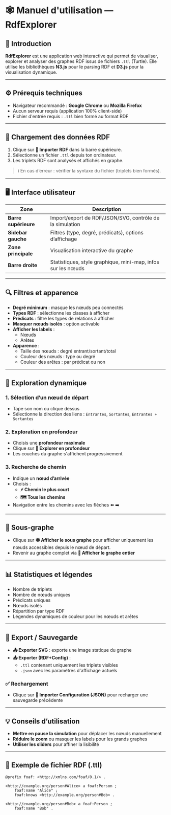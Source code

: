 # 🕸️ Manuel d'utilisation — RdfExplorer

## 📌 Introduction

**RdfExplorer** est une application web interactive qui permet de visualiser, explorer et analyser des graphes RDF issus de fichiers `.ttl` (Turtle). Elle utilise les bibliothèques **N3.js** pour le parsing RDF et **D3.js** pour la visualisation dynamique.

---

## ⚙️ Prérequis techniques

- Navigateur recommandé : **Google Chrome** ou **Mozilla Firefox**
- Aucun serveur requis (application 100% client-side)
- Fichier d'entrée requis : `.ttl` bien formé au format RDF

---

## 📂 Chargement des données RDF

1. Clique sur **📁 Importer RDF** dans la barre supérieure.
2. Sélectionne un fichier `.ttl` depuis ton ordinateur.
3. Les triplets RDF sont analysés et affichés en graphe.

> ℹ️ En cas d’erreur : vérifier la syntaxe du fichier (triplets bien formés).

---

## 🖥️ Interface utilisateur

| Zone | Description |
|------|-------------|
| **Barre supérieure** | Import/export de RDF/JSON/SVG, contrôle de la simulation |
| **Sidebar gauche** | Filtres (type, degré, prédicats), options d’affichage |
| **Zone principale** | Visualisation interactive du graphe |
| **Barre droite** | Statistiques, style graphique, mini-map, infos sur les nœuds |

---

## 🔍 Filtres et apparence

- **Degré minimum** : masque les nœuds peu connectés
- **Types RDF** : sélectionne les classes à afficher
- **Prédicats** : filtre les types de relations à afficher
- **Masquer nœuds isolés** : option activable
- **Afficher les labels** :
  - Nœuds
  - Arêtes
- **Apparence** :
  - Taille des nœuds : degré entrant/sortant/total
  - Couleur des nœuds : type ou degré
  - Couleur des arêtes : par prédicat ou non

---

## 🧭 Exploration dynamique

### 1. Sélection d’un nœud de départ
- Tape son nom ou clique dessus
- Sélectionne la direction des liens : `Entrantes`, `Sortantes`, `Entrantes + Sortantes`

### 2. Exploration en profondeur
- Choisis une **profondeur maximale**
- Clique sur **🎯 Explorer en profondeur**
- Les couches du graphe s'affichent progressivement

### 3. Recherche de chemin
- Indique un **nœud d’arrivée**
- Choisis :
  - **⚡ Chemin le plus court**
  - **🗺️ Tous les chemins**
- Navigation entre les chemins avec les flèches ⬅️ ➡️

---

## 🌳 Sous-graphe

- Clique sur **🕸️ Afficher le sous graphe** pour afficher uniquement les nœuds accessibles depuis le nœud de départ.
- Revenir au graphe complet via **🌳 Afficher le graphe entier**

---

## 📊 Statistiques et légendes

- Nombre de triplets
- Nombre de nœuds uniques
- Prédicats uniques
- Nœuds isolés
- Répartition par type RDF
- Légendes dynamiques de couleur pour les nœuds et arêtes

---

## 💾 Export / Sauvegarde

- **📤 Exporter SVG** : exporte une image statique du graphe
- **📤 Exporter (RDF+Config)** :
  - `.ttl` contenant uniquement les triplets visibles
  - `.json` avec les paramètres d'affichage actuels

### ✅ Rechargement
- Clique sur **📁 Importer Configuration (JSON)** pour recharger une sauvegarde précédente

---

## 💡 Conseils d’utilisation

- **Mettre en pause la simulation** pour déplacer les nœuds manuellement
- **Réduire le zoom** ou masquer les labels pour les grands graphes
- **Utiliser les sliders** pour affiner la lisibilité

---

## 📎 Exemple de fichier RDF (.ttl)

```ttl
@prefix foaf: <http://xmlns.com/foaf/0.1/> .

<http://example.org/person#Alice> a foaf:Person ;
    foaf:name "Alice" ;
    foaf:knows <http://example.org/person#Bob> .

<http://example.org/person#Bob> a foaf:Person ;
    foaf:name "Bob" .
